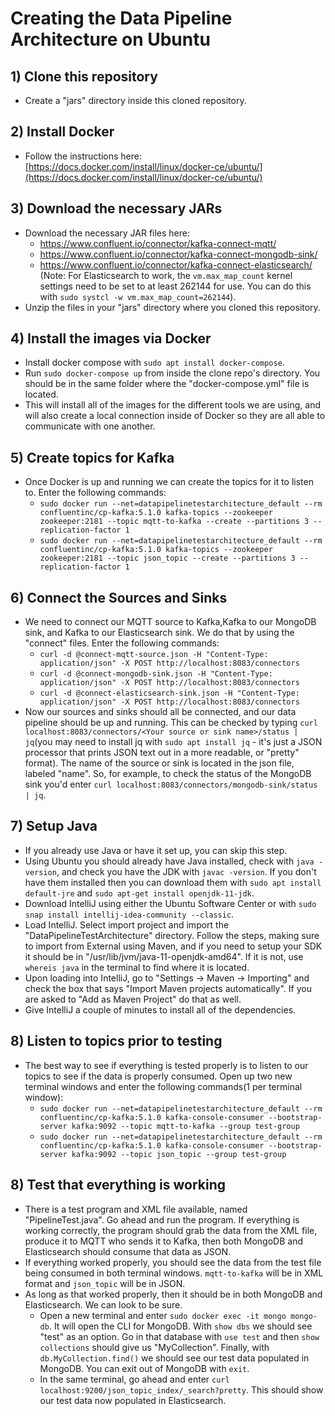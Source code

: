 # Creating the Data Pipeline Architecture on Ubuntu

## 1) Clone this repository
- Create a "jars" directory inside this cloned repository.

## 2) Install Docker
- Follow the instructions here: [https://docs.docker.com/install/linux/docker-ce/ubuntu/](https://docs.docker.com/install/linux/docker-ce/ubuntu/)

## 3) Download the necessary JARs
- Download the necessary JAR files here:
    - https://www.confluent.io/connector/kafka-connect-mqtt/
    - https://www.confluent.io/connector/kafka-connect-mongodb-sink/
    - https://www.confluent.io/connector/kafka-connect-elasticsearch/ (Note: For Elasticsearch to work, the `vm.max_map_count` kernel settings need to be set to at least 262144 for use. You can do this with `sudo systcl -w vm.max_map_count=262144`).
 - Unzip the files in your "jars" directory where you cloned this repository.

## 4) Install the images via Docker
- Install docker compose with `sudo apt install docker-compose`.
- Run `sudo docker-compose up` from inside the clone repo's directory. You should be in the same folder where the "docker-compose.yml" file is located.
- This will install all of the images for the different tools we are using, and will also create a local connection inside of Docker so they are all able to communicate with one another.

## 5) Create topics for Kafka
- Once Docker is up and running we can create the topics for it to listen to. Enter the following commands:
  - `sudo docker run --net=datapipelinetestarchitecture_default --rm confluentinc/cp-kafka:5.1.0 kafka-topics --zookeeper zookeeper:2181 --topic mqtt-to-kafka --create --partitions 3 --replication-factor 1`
  - `sudo docker run --net=datapipelinetestarchitecture_default --rm confluentinc/cp-kafka:5.1.0 kafka-topics --zookeeper zookeeper:2181 --topic json_topic --create --partitions 3 --replication-factor 1`

## 6) Connect the Sources and Sinks
- We need to connect our MQTT source to Kafka,Kafka to our MongoDB sink, and Kafka to our Elasticsearch sink. We do that by using the "connect" files. Enter the following commands:
  - `curl -d @connect-mqtt-source.json -H "Content-Type: application/json" -X POST http://localhost:8083/connectors` 
  - `curl -d @connect-mongodb-sink.json -H "Content-Type: application/json" -X POST http://localhost:8083/connectors`
  - `curl -d @connect-elasticsearch-sink.json -H "Content-Type: application/json" -X POST http://localhost:8083/connectors`
- Now our sources and sinks should all be connected, and our data pipeline should be up and running. This can be checked by typing `curl localhost:8083/connectors/<Your source or sink name>/status | jq`(you may need to install jq with `sudo apt install jq` - it's just a JSON processor that prints JSON text out in a more readable, or "pretty" format). The name of the source or sink is located in the json file, labeled "name". So, for example, to check the status of the MongoDB sink you'd enter `curl localhost:8083/connectors/mongodb-sink/status | jq`.

## 7) Setup Java
- If you already use Java or have it set up, you can skip this step.
- Using Ubuntu you should already have Java installed, check with `java -version`, and check you have the JDK with `javac -version`. If you don't have them installed then you can download them with `sudo apt install default-jre` and `sudo apt-get install openjdk-11-jdk`.
- Download IntelliJ using either the Ubuntu Software Center or with `sudo snap install intellij-idea-community --classic`.
- Load IntelliJ. Select import project and import the "DataPipelineTestArchitecture" directory. Follow the steps, making sure to import from External using Maven, and if you need to setup your SDK it should be in "/usr/lib/jvm/java-11-openjdk-amd64". If it is not, use `whereis java` in the terminal to find where it is located.
- Upon loading into IntelliJ, go to "Settings -> Maven -> Importing" and check the box that says "Import Maven projects automatically". If you are asked to "Add as Maven Project" do that as well.
- Give IntelliJ a couple of minutes to install all of the dependencies.

## 8) Listen to topics prior to testing
- The best way to see if everything is tested properly is to listen to our topics to see if the data is properly consumed. Open up two new terminal windows and enter the following commands(1 per terminal window):
  - `sudo docker run --net=datapipelinetestarchitecture_default --rm confluentinc/cp-kafka:5.1.0 kafka-console-consumer --bootstrap-server kafka:9092 --topic mqtt-to-kafka --group test-group`
  - `sudo docker run --net=datapipelinetestarchitecture_default --rm confluentinc/cp-kafka:5.1.0 kafka-console-consumer --bootstrap-server kafka:9092 --topic json_topic --group test-group`

## 8) Test that everything is working
- There is a test program and XML file available, named "PipelineTest.java". Go ahead and run the program. If everything is working correctly, the program should grab the data from the XML file, produce it to MQTT who sends it to Kafka, then both MongoDB and Elasticsearch should consume that data as JSON.
- If everything worked properly, you should see the data from the test file being consumed in both terminal windows. `mqtt-to-kafka` will be in XML format and `json_topic` will be in JSON.
- As long as that worked properly, then it should be in both MongoDB and Elasticsearch. We can look to be sure.
  - Open a new terminal and enter `sudo docker exec -it mongo mongo-db`. It will open the CLI for MongoDB. With `show dbs` we should see "test" as an option. Go in that database with `use test` and then `show collections` should give us "MyCollection". Finally, with `db.MyCollection.find()` we should see our test data populated in MongoDB. You can exit out of MongoDB with `exit`.
  - In the same terminal, go ahead and enter `curl localhost:9200/json_topic_index/_search?pretty`. This should show our test data now populated in Elasticsearch.

